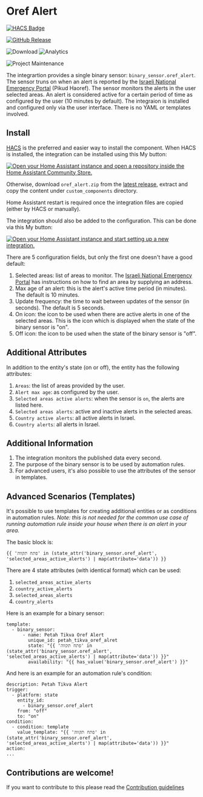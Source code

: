 # Oref Alert

[![HACS Badge](https://img.shields.io/badge/HACS-Default-31A9F4.svg?style=for-the-badge)](https://github.com/hacs/integration)

[![GitHub Release](https://img.shields.io/github/release/amitfin/oref_alert.svg?style=for-the-badge&color=blue)](https://github.com/amitfin/oref_alert/releases)

![Download](https://img.shields.io/github/downloads/amitfin/oref_alert/total.svg?style=for-the-badge&color=blue) ![Analytics](https://img.shields.io/badge/dynamic/json?style=for-the-badge&color=blue&label=Analytics&suffix=%20Installs&cacheSeconds=15600&url=https://analytics.home-assistant.io/custom_integrations.json&query=$.oref_alert.total)

![Project Maintenance](https://img.shields.io/badge/maintainer-Amit%20Finkelstein-blue.svg?style=for-the-badge)

The integrartion provides a single binary sensor: `binary_sensor.oref_alert`. The sensor truns on when an alert is reported by the [Israeli National Emergency Portal](https://www.oref.org.il//12481-he/Pakar.aspx) (Pikud Haoref). The sensor monitors the alerts in the user selected areas. An alert is considered active for a certain period of time as configured by the user (10 minutes by default).
The integraion is installed and configured only via the user interface. There is no YAML or templates involved.

## Install
[HACS](https://hacs.xyz/) is the preferred and easier way to install the component. When HACS is installed, the integration can be installed using this My button:

[![Open your Home Assistant instance and open a repository inside the Home Assistant Community Store.](https://my.home-assistant.io/badges/hacs_repository.svg)](https://my.home-assistant.io/redirect/hacs_repository/?owner=amitfin&repository=oref_alert&category=integration)

Otherwise, download `oref_alert.zip` from the [latest release](https://github.com/amitfin/oref_alert/releases), extract and copy the content under `custom_components` directory.

Home Assistant restart is required once the integration files are copied (either by HACS or manually).

The integration should also be added to the configuration. This can be done via this My button:

[![Open your Home Assistant instance and start setting up a new integration.](https://my.home-assistant.io/badges/config_flow_start.svg)](https://my.home-assistant.io/redirect/config_flow_start/?domain=oref_alert)

There are 5 configuration fields, but only the first one doesn't have a good default:
1. Selected areas: list of areas to monitor. The [Israeli National Emergency Portal](https://www.oref.org.il//12481-he/Pakar.aspx) has instructions on how to find an area by supplying an address.
2. Max age of an alert: this is the alert's active time period (in minutes). The default is 10 minutes.
3. Update frequency: the time to wait between updates of the sensor (in seconds). The default is 5 seconds.
4. On icon: the icon to be used when there are active alerts in one of the selected areas. This is the icon which is displayed when the state of the binary sensor is "on".
5. Off icon: the icon to  be used when the state of the binary sensor is "off".

## Additional Attributes

In addition to the entity's state (on or off), the entity has the following attributes:
1. `Areas`: the list of areas provided by the user.
2. `Alert max age`: as configured by the user.
3. `Selected areas active alerts`: when the sensor is `on`, the alerts are listed here. 
4. `Selected areas alerts`: active and inactive alerts in the selected areas.
5. `Country active alerts`: all active alerts in Israel.
6. `Country alerts`: all alerts in Israel.

## Additional Information

1. The integration monitors the published data every second.
2. The purpose of the binary sensor is to be used by automation rules.
3. For advanced users, it's also possible to use the attributes of the sensor in templates.

## Advanced Scenarios (Templates)

It's possible to use templates for creating additional entities or as conditions in automation rules. _Note: this is not needed for the common use case of running automation rule inside your house when there is an alert in your area._

The basic block is:
```
{{ 'פתח תקווה' in (state_attr('binary_sensor.oref_alert', 'selected_areas_active_alerts') | map(attribute='data')) }}
```
There are 4 state attributes (with identical format) which can be used:
1. `selected_areas_active_alerts`
2. `country_active_alerts`
3. `selected_areas_alerts`
4. `country_alerts`

Here is an example for a binary sensor:
```
template:
  - binary_sensor:
      - name: Petah Tikva Oref Alert
        unique_id: petah_tikva_oref_alret
        state: "{{ 'פתח תקווה' in (state_attr('binary_sensor.oref_alert', 'selected_areas_active_alerts') | map(attribute='data')) }}"
        availability: "{{ has_value('binary_sensor.oref_alert') }}"
```

And here is an example for an automation rule's condition:
```
description: Petah Tikva Alert
trigger:
  - platform: state
    entity_id:
      - binary_sensor.oref_alert
    from: "off"
    to: "on"
condition:
  - condition: template
    value_template: "{{ 'פתח תקווה' in (state_attr('binary_sensor.oref_alert', 'selected_areas_active_alerts') | map(attribute='data')) }}"
action:
...
```

## Contributions are welcome!

If you want to contribute to this please read the [Contribution guidelines](CONTRIBUTING.md)
